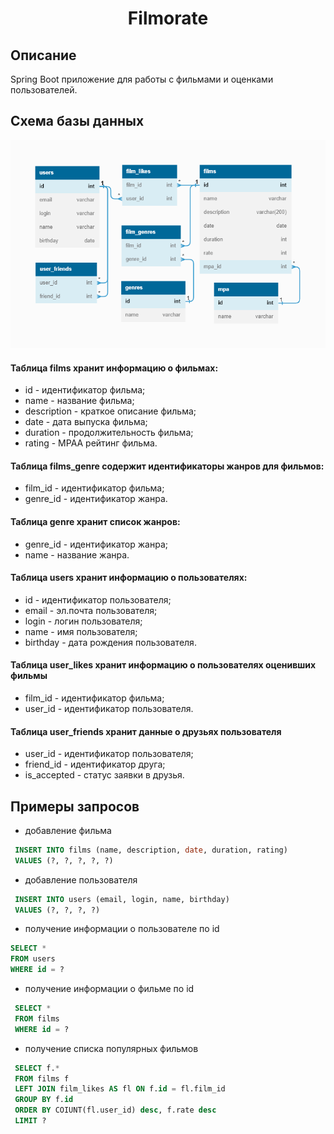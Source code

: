 <h1 align="center">Filmorate</h1>

## Описание
Spring Boot приложение для работы с фильмами и оценками пользователей.

## Схема базы данных
![dbDiagram](Schema.png)

#### Таблица films хранит информацию о фильмах:
- id - идентификатор фильма;
- name - название фильма;
- description - краткое описание фильма;
- date - дата выпуска фильма;
- duration - продолжительность фильма;
- rating - MPAA рейтинг фильма.

#### Таблица films_genre содержит идентификаторы жанров для фильмов:
- film_id - идентификатор фильма;
- genre_id - идентификатор жанра.

#### Таблица genre хранит список жанров:
- genre_id - идентификатор жанра;
- name - название жанра.

#### Таблица users хранит информацию о пользователях:
- id - идентификатор пользователя;
- email - эл.почта пользователя;
- login - логин пользователя;
- name - имя пользователя;
- birthday - дата рождения пользователя.

#### Таблица user_likes хранит информацию о пользователях оценивших фильмы
- film_id - идентификатор фильма;
- user_id - идентификатор пользователя.

#### Таблица user_friends хранит данные о друзьях пользователя
- user_id - идентификатор пользователя;
- friend_id - идентификатор друга;
- is_accepted - статус заявки в друзья.

## Примеры запросов
- добавление фильма
```sql
 INSERT INTO films (name, description, date, duration, rating)
 VALUES (?, ?, ?, ?, ?)
 ```

- добавление пользователя
```sql
 INSERT INTO users (email, login, name, birthday)
 VALUES (?, ?, ?, ?)
 ```

- получение информации о пользователе по id
 ```sql
 SELECT *
 FROM users
 WHERE id = ?
 ```

- получение информации о фильме по id
```sql
 SELECT *
 FROM films
 WHERE id = ?
 ```

- получение списка популярных фильмов
```sql
 SELECT f.*
 FROM films f
 LEFT JOIN film_likes AS fl ON f.id = fl.film_id
 GROUP BY f.id
 ORDER BY COIUNT(fl.user_id) desc, f.rate desc
 LIMIT ?
```
